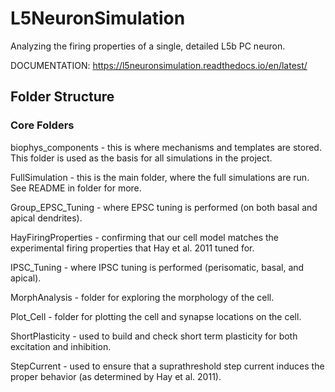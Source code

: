 # L5NeuronSimulation

Analyzing the firing properties of a single, detailed L5b PC neuron.

DOCUMENTATION: https://l5neuronsimulation.readthedocs.io/en/latest/

## Folder Structure

### Core Folders

biophys_components - this is where mechanisms and templates are stored. This folder is used as the basis for all simulations in the project.

FullSimulation - this is the main folder, where the full simulations are run. See README in folder for more.

Group_EPSC_Tuning - where EPSC tuning is performed (on both basal and apical dendrites).

HayFiringProperties - confirming that our cell model matches the experimental firing properties that Hay et al. 2011 tuned for.

IPSC_Tuning - where IPSC tuning is performed (perisomatic, basal, and apical).

MorphAnalysis - folder for exploring the morphology of the cell.

Plot_Cell - folder for plotting the cell and synapse locations on the cell.

ShortPlasticity - used to build and check short term plasticity for both excitation and inhibition.

StepCurrent - used to ensure that a suprathreshold step current induces the proper behavior (as determined by Hay et al. 2011).


